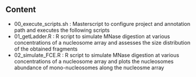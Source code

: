 ## Content

+ 00_execute_scripts.sh : Masterscript to configure project and annotation path and executes the following scripts
+ 01_getLadder.R : R script to simulate MNase digestion at various concentrations of a nucleosome array and assesses the size distribution of the obtained fragments
+ 02_simulate_FCE.R : R script to simulate MNase digestion at various concentrations of a nucleosome array and plots the nucleosomes abundance of mono-nucleosomes along the nucleosme array

